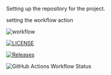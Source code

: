 Setting up the repository for the project.

setting the workflow action

![workflow](https://github.com/pliniomartos/devops/actions/workflows/main.yml/badge.svg)

[![LICENSE](https://img.shields.io/github/license/pliniomartos/devops.svg?style=flat-square)](https://github.com/pliniomartos/devops/blob/master/LICENSE)

[![Releases](https://img.shields.io/github/release/pliniomartos/devops/all.svg?style=flat-square)](https://github.com/pliniomartos/devops/releases)

![GitHub Actions Workflow Status](https://img.shields.io/github/actions/workflow/status/:user/:repo/.github%2Fworkflows%2Fmain.yml)
